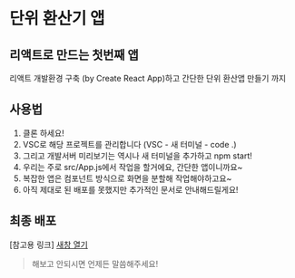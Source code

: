 # 단위 환산기 앱

## 리액트로 만드는 첫번째 앱
리액트 개발환경 구축 (by Create React App)하고 간단한 단위 환산앱 만들기 까지

## 사용법
1. 클론 하세요!
2. VSC로 해당 프로젝트를 관리합니다 (VSC - 새 터미널 - code .)
3. 그리고 개발서버 미리보기는 역시나 새 터미널을 추가하고 npm start!
4. 우리는 주로 src/App.js에서 작업을 할거에요, 간단한 앱이니까요~
5. 복잡한 앱은 컴포넌트 방식으로 화면을 분할해 작업해야하고요~
6. 아직 제대로 된 배포를 못했지만 추가적인 문서로 안내해드릴게요!

## 최종 배포
[참고용 링크] <a href="https://create-react-app.dev/docs/deployment/#github-pages" target="_blank">새창 열기</a>

> 해보고 안되시면 언제든 말씀해주세요!
